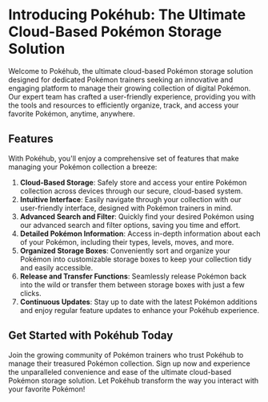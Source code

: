 # Introducing Pokéhub: The Ultimate Cloud-Based Pokémon Storage Solution

Welcome to Pokéhub, the ultimate cloud-based Pokémon storage solution designed for dedicated Pokémon trainers seeking an innovative and engaging platform to manage their growing collection of digital Pokémon. Our expert team has crafted a user-friendly experience, providing you with the tools and resources to efficiently organize, track, and access your favorite Pokémon, anytime, anywhere.

## Features

With Pokéhub, you'll enjoy a comprehensive set of features that make managing your Pokémon collection a breeze:

1. **Cloud-Based Storage**: Safely store and access your entire Pokémon collection across devices through our secure, cloud-based system.
2. **Intuitive Interface**: Easily navigate through your collection with our user-friendly interface, designed with Pokémon trainers in mind.
3. **Advanced Search and Filter**: Quickly find your desired Pokémon using our advanced search and filter options, saving you time and effort.
4. **Detailed Pokémon Information**: Access in-depth information about each of your Pokémon, including their types, levels, moves, and more.
5. **Organized Storage Boxes**: Conveniently sort and organize your Pokémon into customizable storage boxes to keep your collection tidy and easily accessible.
6. **Release and Transfer Functions**: Seamlessly release Pokémon back into the wild or transfer them between storage boxes with just a few clicks.
7. **Continuous Updates**: Stay up to date with the latest Pokémon additions and enjoy regular feature updates to enhance your Pokéhub experience.

## Get Started with Pokéhub Today

Join the growing community of Pokémon trainers who trust Pokéhub to manage their treasured Pokémon collection. Sign up now and experience the unparalleled convenience and ease of the ultimate cloud-based Pokémon storage solution. Let Pokéhub transform the way you interact with your favorite Pokémon!
